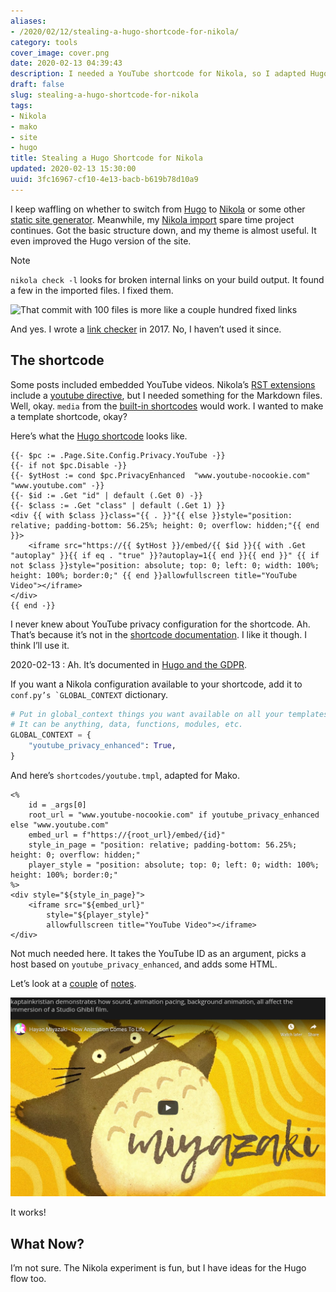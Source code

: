 ```yaml
---
aliases:
- /2020/02/12/stealing-a-hugo-shortcode-for-nikola/
category: tools
cover_image: cover.png
date: 2020-02-13 04:39:43
description: I needed a YouTube shortcode for Nikola, so I adapted Hugo's.
draft: false
slug: stealing-a-hugo-shortcode-for-nikola
tags:
- Nikola
- mako
- site
- hugo
title: Stealing a Hugo Shortcode for Nikola
updated: 2020-02-13 15:30:00
uuid: 3fc16967-cf10-4e13-bacb-b619b78d10a9
---
```


I keep waffling on whether to switch from [Hugo](https://gohugo.io) to
[Nikola](https://getnikola.com) or some other [static site
generator](https://www.staticgen.com/). Meanwhile, my [Nikola
import](/tags/nikola) spare time project continues. Got the basic
structure down, and my theme is almost useful. It even improved the Hugo
version of the site.

<aside class="admonition note">
    <p class="admonition-title">Note</p>

`nikola check -l` looks for broken internal links on your build output.
It found a few in the imported files. I fixed them.

![That commit with 100 files is more like a couple hundred fixed
links](git-commit.png)

And yes. I wrote a [link
checker](/post/2017/04/making-a-mojo-link-checker/) in 2017. No, I
haven’t used it since.

</aside>

## The shortcode

Some posts included embedded YouTube videos. Nikola’s [RST
extensions](https://getnikola.com/handbook.html#restructuredtext-extensions)
include a [youtube
directive](https://getnikola.com/handbook.html#youtube), but I needed
something for the Markdown files. Well, okay. `media` from the [built-in
shortcodes](https://getnikola.com/handbook.html#built-in-shortcodes)
would work. I wanted to make a template shortcode, okay?

Here’s what the [Hugo
shortcode](https://github.com/gohugoio/hugo/blob/00297085db48cbb7949c9867012f6df38817fc29/tpl/tplimpl/embedded/templates/shortcodes/youtube.html)
looks like.

```
{{- $pc := .Page.Site.Config.Privacy.YouTube -}}
{{- if not $pc.Disable -}}
{{- $ytHost := cond $pc.PrivacyEnhanced  "www.youtube-nocookie.com" "www.youtube.com" -}}
{{- $id := .Get "id" | default (.Get 0) -}}
{{- $class := .Get "class" | default (.Get 1) }}
<div {{ with $class }}class="{{ . }}"{{ else }}style="position: relative; padding-bottom: 56.25%; height: 0; overflow: hidden;"{{ end }}>
    <iframe src="https://{{ $ytHost }}/embed/{{ $id }}{{ with .Get "autoplay" }}{{ if eq . "true" }}?autoplay=1{{ end }}{{ end }}" {{ if not $class }}style="position: absolute; top: 0; left: 0; width: 100%; height: 100%; border:0;" {{ end }}allowfullscreen title="YouTube Video"></iframe>
</div>
{{ end -}}
```

I never knew about YouTube privacy configuration for the shortcode. Ah.
That’s because it’s not in the [shortcode
documentation](https://gohugo.io/content-management/shortcodes/#youtube).
I like it though. I think I’ll use it.

<aside class="admonition">

2020-02-13
: Ah. It’s documented in [Hugo and the
  GDPR](https://gohugo.io/about/hugo-and-gdpr/).

</aside>

If you want a Nikola configuration available to your shortcode, add it
to ``conf.py’s `GLOBAL_CONTEXT`` dictionary.

``` python
# Put in global_context things you want available on all your templates.
# It can be anything, data, functions, modules, etc.
GLOBAL_CONTEXT = {
    "youtube_privacy_enhanced": True,
}
```

And here’s `shortcodes/youtube.tmpl`, adapted for Mako.

```
<%
    id = _args[0]
    root_url = "www.youtube-nocookie.com" if youtube_privacy_enhanced else "www.youtube.com"
    embed_url = f"https://{root_url}/embed/{id}"
    style_in_page = "position: relative; padding-bottom: 56.25%; height: 0; overflow: hidden;"
    player_style = "position: absolute; top: 0; left: 0; width: 100%; height: 100%; border:0;"
%>
<div style="${style_in_page}">
    <iframe src="${embed_url}"
        style="${player_style}"
        allowfullscreen title="YouTube Video"></iframe>
</div>
```

Not much needed here. It takes the YouTube ID as an argument, picks a
host based on `youtube_privacy_enhanced`, and adds some HTML.

Let’s look at a [couple](/note/2019/12/always-got-time-for-miyazaki/) of
[notes](/note/2019/11/art-nouveau-psychedelia-and-a-kalevala-tangent/).

![Note to self: clicking *play* in a screenshot does nothing](miyazaki.png)

It works!

## What Now?

I’m not sure. The Nikola experiment is fun, but I have ideas for the
Hugo flow too.